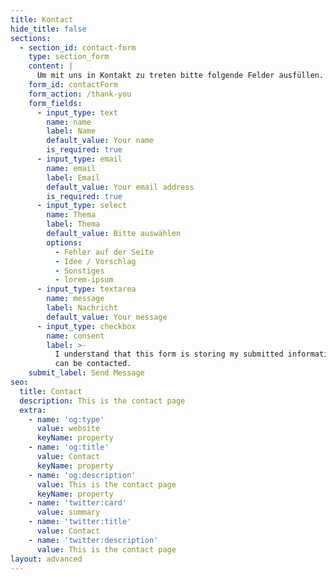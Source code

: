 ```yaml
---
title: Kontact
hide_title: false
sections:
  - section_id: contact-form
    type: section_form
    content: |
      Um mit uns in Kontakt zu treten bitte folgende Felder ausfüllen.
    form_id: contactForm
    form_action: /thank-you
    form_fields:
      - input_type: text
        name: name
        label: Name
        default_value: Your name
        is_required: true
      - input_type: email
        name: email
        label: Email
        default_value: Your email address
        is_required: true
      - input_type: select
        name: Thema
        label: Thema
        default_value: Bitte auswählen
        options:
          - Fehler auf der Seite
          - Idee / Vorschlag
          - Sonstiges
          - lorem-ipsum
      - input_type: textarea
        name: message
        label: Nachricht
        default_value: Your message
      - input_type: checkbox
        name: consent
        label: >-
          I understand that this form is storing my submitted information so I
          can be contacted.
    submit_label: Send Message
seo:
  title: Contact
  description: This is the contact page
  extra:
    - name: 'og:type'
      value: website
      keyName: property
    - name: 'og:title'
      value: Contact
      keyName: property
    - name: 'og:description'
      value: This is the contact page
      keyName: property
    - name: 'twitter:card'
      value: summary
    - name: 'twitter:title'
      value: Contact
    - name: 'twitter:description'
      value: This is the contact page
layout: advanced
---
```

